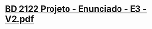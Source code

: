 # [BD 2122 Projeto - Enunciado - E3 - V2.pdf](https://github.com/Rafasws/bd/files/8931829/BD.2122.Projeto.-.Enunciado.-.E3.-.V2.pdf)
